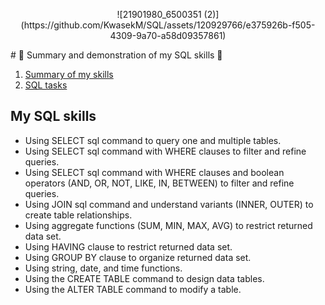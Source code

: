 <p align="center">
![21901980_6500351 (2)](https://github.com/KwasekM/SQL/assets/120929766/e375926b-f505-4309-9a70-a58d09357861)
</p>
# 🚀 Summary and demonstration of my SQL skills 🚀

1. [Summary of my skills](#subtask1)
2. [SQL tasks](#subtask2)


   
## <a name="subtask1">My SQL skills</a>
* Using SELECT sql command to query one and multiple tables.
* Using SELECT sql command with WHERE clauses to filter and refine queries.
* Using SELECT sql command with WHERE clauses and boolean operators (AND, OR, NOT, LIKE, IN, BETWEEN) to filter and refine queries.
* Using JOIN sql command and understand variants (INNER, OUTER) to create table relationships.
* Using aggregate functions (SUM, MIN, MAX, AVG) to restrict returned data set.
* Using HAVING clause to restrict returned data set.
* Using GROUP BY clause to organize returned data set.
* Using string, date, and time functions.
* Using the CREATE TABLE command to design data tables.
* Using the ALTER TABLE command to modify a table.

